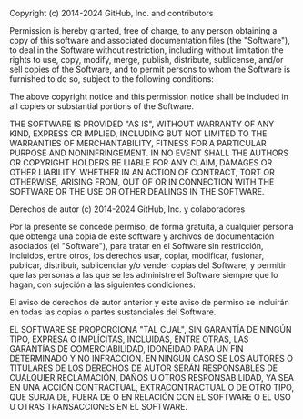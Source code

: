 Copyright (c) 2014-2024 GitHub, Inc. and contributors

Permission is hereby granted, free of charge, to any person obtaining a copy of this software and associated documentation files (the "Software"), to deal in the Software without restriction, including without limitation the rights to use, copy, modify, merge, publish, distribute, sublicense, and/or sell copies of the Software, and to permit persons to whom the Software is
furnished to do so, subject to the following conditions:

The above copyright notice and this permission notice shall be included in all copies or substantial portions of the Software.

THE SOFTWARE IS PROVIDED "AS IS", WITHOUT WARRANTY OF ANY KIND, EXPRESS OR IMPLIED, INCLUDING BUT NOT LIMITED TO THE WARRANTIES OF MERCHANTABILITY, FITNESS FOR A PARTICULAR PURPOSE AND NONINFRINGEMENT. IN NO EVENT SHALL THE AUTHORS OR COPYRIGHT HOLDERS BE LIABLE FOR ANY CLAIM, DAMAGES OR OTHER LIABILITY, WHETHER IN AN ACTION OF CONTRACT, TORT OR OTHERWISE, ARISING FROM,
OUT OF OR IN CONNECTION WITH THE SOFTWARE OR THE USE OR OTHER DEALINGS IN THE SOFTWARE.


Derechos de autor (c) 2014-2024 GitHub, Inc. y colaboradores

Por la presente se concede permiso, de forma gratuita, a cualquier persona que obtenga una copia de este software y archivos de documentación asociados (el "Software"), para tratar en el Software sin restricción, incluidos, entre otros, los derechos usar, copiar, modificar, fusionar, publicar, distribuir, sublicenciar y/o vender copias del Software, y permitir que las personas a las que se les administre el Software siempre que lo hagan, con sujeción a las siguientes condiciones:

El aviso de derechos de autor anterior y este aviso de permiso se incluirán en todas las copias o partes sustanciales del Software.

EL SOFTWARE SE PROPORCIONA "TAL CUAL", SIN GARANTÍA DE NINGÚN TIPO, EXPRESA O IMPLÍCITAS, INCLUIDAS, ENTRE OTRAS, LAS GARANTÍAS DE COMERCIABILIDAD, IDONEIDAD PARA UN FIN DETERMINADO Y NO INFRACCIÓN. EN NINGÚN CASO SE LOS AUTORES O TITULARES DE LOS DERECHOS DE AUTOR SERÁN RESPONSABLES DE CUALQUIER RECLAMACIÓN, DAÑOS U OTROS RESPONSABILIDAD, YA SEA EN UNA ACCIÓN CONTRACTUAL, EXTRACONTRACTUAL O DE OTRO TIPO, QUE SURJA DE, FUERA DE O EN RELACIÓN CON EL SOFTWARE O EL USO U OTRAS TRANSACCIONES EN EL SOFTWARE.
